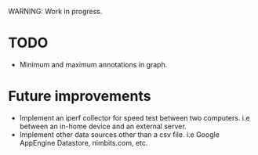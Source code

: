 WARNING: Work in progress.


TODO
====

- Minimum and maximum annotations in graph.

Future improvements
===================

- Implement an iperf collector for speed test between two computers.
  i.e between an in-home device and an external server.
- Implement other data sources other than a csv file.
  i.e Google AppEngine Datastore, nimbits.com, etc.
